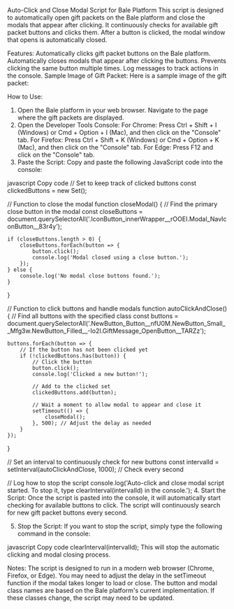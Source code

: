 Auto-Click and Close Modal Script for Bale Platform
This script is designed to automatically open gift packets on the Bale platform and close the modals that appear after clicking. It continuously checks for available gift packet buttons and clicks them. After a button is clicked, the modal window that opens is automatically closed.

Features:
Automatically clicks gift packet buttons on the Bale platform.
Automatically closes modals that appear after clicking the buttons.
Prevents clicking the same button multiple times.
Log messages to track actions in the console.
Sample Image of Gift Packet:
Here is a sample image of the gift packet:



How to Use:
1. Open the Bale platform in your web browser.
Navigate to the page where the gift packets are displayed.
2. Open the Developer Tools Console:
For Chrome: Press Ctrl + Shift + I (Windows) or Cmd + Option + I (Mac), and then click on the "Console" tab.
For Firefox: Press Ctrl + Shift + K (Windows) or Cmd + Option + K (Mac), and then click on the "Console" tab.
For Edge: Press F12 and click on the "Console" tab.
3. Paste the Script:
Copy and paste the following JavaScript code into the console:

javascript
Copy code
// Set to keep track of clicked buttons
const clickedButtons = new Set();

// Function to close the modal
function closeModal() {
    // Find the primary close button in the modal
    const closeButtons = document.querySelectorAll('.IconButton_innerWrapper__rOOEI.Modal_NavIconButton__83r4y');

    if (closeButtons.length > 0) {
        closeButtons.forEach(button => {
            button.click();
            console.log('Modal closed using a close button.');
        });
    } else {
        console.log('No modal close buttons found.');
    }
}

// Function to click buttons and handle modals
function autoClickAndClose() {
    // Find all buttons with the specified class
    const buttons = document.querySelectorAll('.NewButton_Button__nfU0M.NewButton_Small__Mfg3w.NewButton_Filled__-Io2I.GiftMessage_OpenButton__TARZz');

    buttons.forEach(button => {
        // If the button has not been clicked yet
        if (!clickedButtons.has(button)) {
            // Click the button
            button.click();
            console.log('Clicked a new button!');

            // Add to the clicked set
            clickedButtons.add(button);

            // Wait a moment to allow modal to appear and close it
            setTimeout(() => {
                closeModal();
            }, 500); // Adjust the delay as needed
        }
    });
}

// Set an interval to continuously check for new buttons
const intervalId = setInterval(autoClickAndClose, 1000); // Check every second

// Log how to stop the script
console.log('Auto-click and close modal script started. To stop it, type clearInterval(intervalId) in the console.');
4. Start the Script:
Once the script is pasted into the console, it will automatically start checking for available buttons to click. The script will continuously search for new gift packet buttons every second.

5. Stop the Script:
If you want to stop the script, simply type the following command in the console:

javascript
Copy code
clearInterval(intervalId);
This will stop the automatic clicking and modal closing process.

Notes:
The script is designed to run in a modern web browser (Chrome, Firefox, or Edge).
You may need to adjust the delay in the setTimeout function if the modal takes longer to load or close.
The button and modal class names are based on the Bale platform's current implementation. If these classes change, the script may need to be updated.
